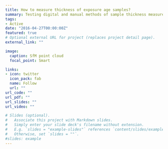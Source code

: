 ```yaml
---
title: How to measure thickness of exposure age samples?
summary: Testing digital and manual methods of sample thickness measurement.
tags:
- Active
date: "2016-04-27T00:00:00Z"
featured: true
# Optional external URL for project (replaces project detail page).
external_link: ""

image:
  caption: SfM point cloud
  focal_point: Smart

links:
- icon: twitter
  icon_pack: fab
  name: Follow
  url: ""
url_code: ""
url_pdf: ""
url_slides: ""
url_video: ""

# Slides (optional).
#   Associate this project with Markdown slides.
#   Simply enter your slide deck's filename without extension.
#   E.g. `slides = "example-slides"` references `content/slides/example-slides.md`.
#   Otherwise, set `slides = ""`.
#slides: example
---
```


